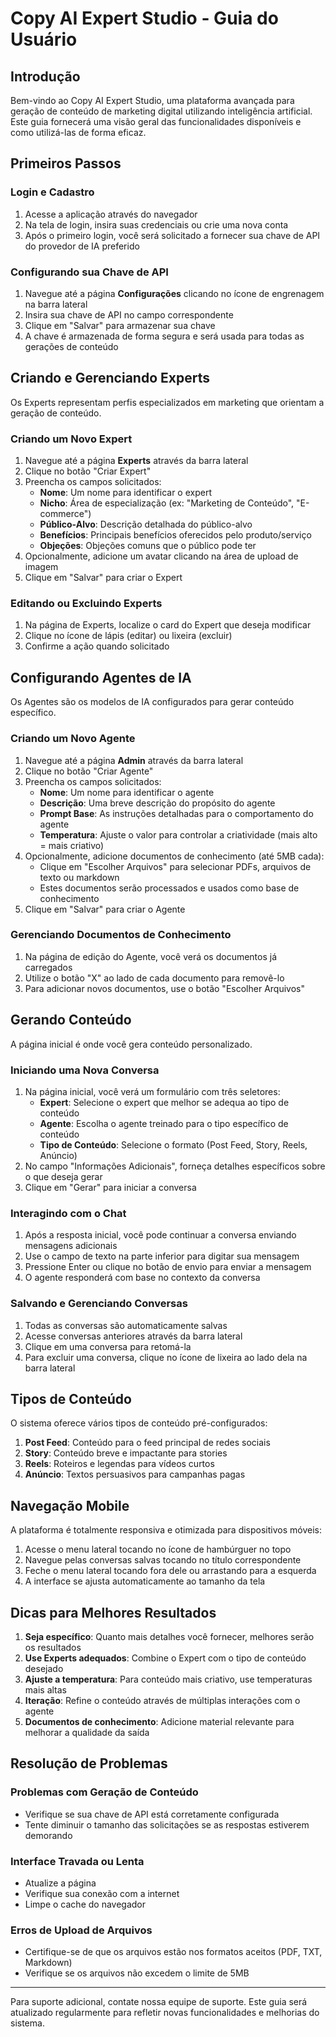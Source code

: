 # Copy AI Expert Studio - Guia do Usuário

## Introdução

Bem-vindo ao Copy AI Expert Studio, uma plataforma avançada para geração de conteúdo de marketing digital utilizando inteligência artificial. Este guia fornecerá uma visão geral das funcionalidades disponíveis e como utilizá-las de forma eficaz.

## Primeiros Passos

### Login e Cadastro

1. Acesse a aplicação através do navegador
2. Na tela de login, insira suas credenciais ou crie uma nova conta
3. Após o primeiro login, você será solicitado a fornecer sua chave de API do provedor de IA preferido

### Configurando sua Chave de API

1. Navegue até a página **Configurações** clicando no ícone de engrenagem na barra lateral
2. Insira sua chave de API no campo correspondente
3. Clique em "Salvar" para armazenar sua chave
4. A chave é armazenada de forma segura e será usada para todas as gerações de conteúdo

## Criando e Gerenciando Experts

Os Experts representam perfis especializados em marketing que orientam a geração de conteúdo.

### Criando um Novo Expert

1. Navegue até a página **Experts** através da barra lateral
2. Clique no botão "Criar Expert"
3. Preencha os campos solicitados:
   - **Nome**: Um nome para identificar o expert
   - **Nicho**: Área de especialização (ex: "Marketing de Conteúdo", "E-commerce")
   - **Público-Alvo**: Descrição detalhada do público-alvo
   - **Benefícios**: Principais benefícios oferecidos pelo produto/serviço
   - **Objeções**: Objeções comuns que o público pode ter
4. Opcionalmente, adicione um avatar clicando na área de upload de imagem
5. Clique em "Salvar" para criar o Expert

### Editando ou Excluindo Experts

1. Na página de Experts, localize o card do Expert que deseja modificar
2. Clique no ícone de lápis (editar) ou lixeira (excluir)
3. Confirme a ação quando solicitado

## Configurando Agentes de IA

Os Agentes são os modelos de IA configurados para gerar conteúdo específico.

### Criando um Novo Agente

1. Navegue até a página **Admin** através da barra lateral
2. Clique no botão "Criar Agente"
3. Preencha os campos solicitados:
   - **Nome**: Um nome para identificar o agente
   - **Descrição**: Uma breve descrição do propósito do agente
   - **Prompt Base**: As instruções detalhadas para o comportamento do agente
   - **Temperatura**: Ajuste o valor para controlar a criatividade (mais alto = mais criativo)
4. Opcionalmente, adicione documentos de conhecimento (até 5MB cada):
   - Clique em "Escolher Arquivos" para selecionar PDFs, arquivos de texto ou markdown
   - Estes documentos serão processados e usados como base de conhecimento
5. Clique em "Salvar" para criar o Agente

### Gerenciando Documentos de Conhecimento

1. Na página de edição do Agente, você verá os documentos já carregados
2. Utilize o botão "X" ao lado de cada documento para removê-lo
3. Para adicionar novos documentos, use o botão "Escolher Arquivos"

## Gerando Conteúdo

A página inicial é onde você gera conteúdo personalizado.

### Iniciando uma Nova Conversa

1. Na página inicial, você verá um formulário com três seletores:
   - **Expert**: Selecione o expert que melhor se adequa ao tipo de conteúdo
   - **Agente**: Escolha o agente treinado para o tipo específico de conteúdo
   - **Tipo de Conteúdo**: Selecione o formato (Post Feed, Story, Reels, Anúncio)
2. No campo "Informações Adicionais", forneça detalhes específicos sobre o que deseja gerar
3. Clique em "Gerar" para iniciar a conversa

### Interagindo com o Chat

1. Após a resposta inicial, você pode continuar a conversa enviando mensagens adicionais
2. Use o campo de texto na parte inferior para digitar sua mensagem
3. Pressione Enter ou clique no botão de envio para enviar a mensagem
4. O agente responderá com base no contexto da conversa

### Salvando e Gerenciando Conversas

1. Todas as conversas são automaticamente salvas
2. Acesse conversas anteriores através da barra lateral
3. Clique em uma conversa para retomá-la
4. Para excluir uma conversa, clique no ícone de lixeira ao lado dela na barra lateral

## Tipos de Conteúdo

O sistema oferece vários tipos de conteúdo pré-configurados:

1. **Post Feed**: Conteúdo para o feed principal de redes sociais
2. **Story**: Conteúdo breve e impactante para stories
3. **Reels**: Roteiros e legendas para vídeos curtos
4. **Anúncio**: Textos persuasivos para campanhas pagas

## Navegação Mobile

A plataforma é totalmente responsiva e otimizada para dispositivos móveis:

1. Acesse o menu lateral tocando no ícone de hambúrguer no topo
2. Navegue pelas conversas salvas tocando no título correspondente
3. Feche o menu lateral tocando fora dele ou arrastando para a esquerda
4. A interface se ajusta automaticamente ao tamanho da tela

## Dicas para Melhores Resultados

1. **Seja específico**: Quanto mais detalhes você fornecer, melhores serão os resultados
2. **Use Experts adequados**: Combine o Expert com o tipo de conteúdo desejado
3. **Ajuste a temperatura**: Para conteúdo mais criativo, use temperaturas mais altas
4. **Iteração**: Refine o conteúdo através de múltiplas interações com o agente
5. **Documentos de conhecimento**: Adicione material relevante para melhorar a qualidade da saída

## Resolução de Problemas

### Problemas com Geração de Conteúdo

- Verifique se sua chave de API está corretamente configurada
- Tente diminuir o tamanho das solicitações se as respostas estiverem demorando

### Interface Travada ou Lenta

- Atualize a página
- Verifique sua conexão com a internet
- Limpe o cache do navegador

### Erros de Upload de Arquivos

- Certifique-se de que os arquivos estão nos formatos aceitos (PDF, TXT, Markdown)
- Verifique se os arquivos não excedem o limite de 5MB

---

Para suporte adicional, contate nossa equipe de suporte. Este guia será atualizado regularmente para refletir novas funcionalidades e melhorias do sistema. 